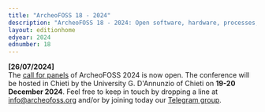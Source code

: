 ```yaml
---
title: "ArcheoFOSS 18 - 2024"
description: "ArcheoFOSS 18 - 2024: Open software, hardware, processes, data and formats in archaeological research will be hosted in Turin by the University of Turin on 12-13 December 2023"
layout: editionhome
edyear: 2024
ednumber: 18
---
```



**[26/07/2024]**  
The [call for panels](/2024/call-for-panels) of ArcheoFOSS 2024 is now open.
The conference will be hosted in Chieti by the University G. D'Annunzio of Chieti on **19-20 December 2024**. 
Feel free to keep in touch by dropping a line at [info@archeofoss.org](mailto:archaeofoss.org) and/or by joining today our [<i class="fa fa-telegram" aria-hidden="true"></i> Telegram group](https://t.me/ArcheoFOSS).
